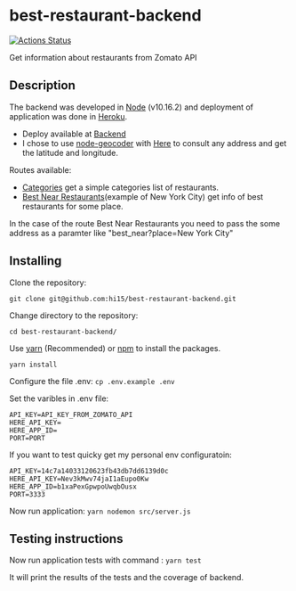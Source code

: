# best-restaurant-backend
[![Actions Status](https://github.com/hi15/best-restaurant-backend/workflows/nodeci/badge.svg)](https://github.com/hi15/best-restaurant-backend/actions)

Get information about restaurants from Zomato API

## Description

The backend was developed in [Node](https://nodejs.org/) (v10.16.2) and deployment of application was done in [Heroku](https://www.heroku.com).
- Deploy available at [Backend](https://best-restaurant-backend.herokuapp.com/)
- I chose to use [node-geocoder](https://www.npmjs.com/package/node-geocoder) with [Here](https://developer.here.com/documentation/geocoder/topics/what-is.html) to consult any address and get the latitude and longitude.

Routes available:
- [Categories](https://best-restaurant-backend.herokuapp.com/categories) get a simple categories list of restaurants.
- [Best Near Restaurants](https://best-restaurant-backend.herokuapp.com/best_near?place=New%20York%20City)(example of New York City) get info of best restaurants for some place. 

In the case of the route Best Near Restaurants you need to pass the some address as a paramter like "best_near?place=New York City"

## Installing

Clone the repository:

```git clone git@github.com:hi15/best-restaurant-backend.git```

Change directory to the repository:

```cd best-restaurant-backend/```

Use [yarn](https://yarnpkg.com/en/docs/install) (Recommended) or [npm](https://www.npmjs.com/get-npm) to install the packages.

```yarn install```

Configure the file .env:
```cp .env.example .env```

Set the varibles in .env file:
```
API_KEY=API_KEY_FROM_ZOMATO_API
HERE_API_KEY=
HERE_APP_ID=
PORT=PORT
```
If you want to test quicky get my personal env configuratoin:
```
API_KEY=14c7a14033120623fb43db7dd6139d0c
HERE_API_KEY=Nev3kMwv74jaI1aEupo0Kw
HERE_APP_ID=b1xaPexGpwpoUwqbOusx
PORT=3333
```


Now run application:
```yarn nodemon src/server.js```

## Testing instructions

Now run application tests with command :
```yarn test```

It will print the results of the tests and the coverage of backend.
